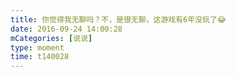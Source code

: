 ```yaml
---
title: 你觉得我无聊吗？不，是很无聊，这游戏有6年没玩了😂
date: 2016-09-24 14:00:28
mCategories: [说说]
type: moment
time: t140028
---
```


<div id="pics-20160924140028"></div>

<script src="/lib/moment/pics.js"></script>
<script>
var data = [
    {"link": "2016-09-24_000002.jpeg", "type": "shuoshuo"}
];
picsRender(data, "pics-20160924140028");
</script>
